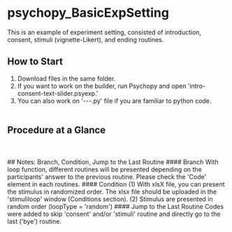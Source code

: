 # psychopy_BasicExpSetting
This is an example of experiment setting, consisted of introduction, consent, stimuli (vignette-Likert), and ending routines.

## How to Start
1. Download files in the same folder.
2. If you want to work on the builder, run Psychopy and open 'intro-consent-text-slider.psyexp.'
3. You can also work on '---.py' file if you are familiar to python code.
<br><br>

## Procedure at a Glance

<img scr="/psychopy_BasicExpSetting/images/procedure.png">

<img scr="/psychopy_BasicExpSetting/images/1.png">

<img scr="/psychopy_BasicExpSetting/images/2.png">

<img scr="/psychopy_BasicExpSetting/images/3.png">

<img scr="/psychopy_BasicExpSetting/images/4.png">

<img scr="/psychopy_BasicExpSetting/images/5.png">
<br><br>
## Notes: Branch, Condition, Jump to the Last Routine
#### Branch
With loop function, different routines will be presented depending on the participants' answer to the previous routine.
Please check the 'Code' element in each routines.
#### Condition
(1) With xlsX file, you can present the stimulus in randomized order. The xlsx file should be uploaded in the 'stimuliloop' window (Conditions section).
(2) Stimulus are presented in random order (loopType = 'random')
#### Jump to the Last Routine
Codes were added to skip 'consent' and/or 'stimuli' routine and directly go to the last ('bye') routine.

